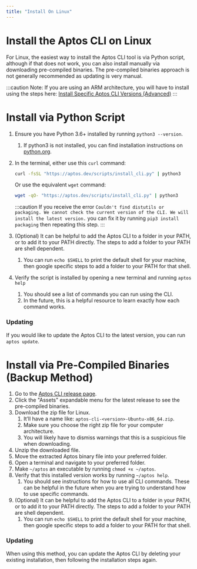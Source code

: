 ```yaml
---
title: "Install On Linux"
---
```


# Install the Aptos CLI on Linux

For Linux, the easiest way to install the Aptos CLI tool is via Python script, although if that does not work, you can also install manually via downloading pre-compiled binaries. The pre-compiled binaries approach is not generally recommended as updating is very manual.

:::caution
Note: If you are using an ARM architecture, you will have to install using the steps here: [Install Specific Aptos CLI Versions (Advanced)](install-cli-specific-version.md)
:::

# Install via Python Script

1. Ensure you have Python 3.6+ installed by running `python3 --version`.
   1. If python3 is not installed, you can find installation instructions on [python.org](http://python.org).
2. In the terminal, either use this `curl` command:

   ```bash
   curl -fsSL "https://aptos.dev/scripts/install_cli.py" | python3
   ```

   Or use the equivalent `wget` command:

   ```bash
   wget -qO- "https://aptos.dev/scripts/install_cli.py" | python3
   ```

   :::caution
   If you receive the error `Couldn't find distutils or packaging. We cannot check the current version of the CLI. We will install the latest version.` you can fix it by running `pip3 install packaging` then repeating this step.
   :::

3. (Optional) It can be helpful to add the Aptos CLI to a folder in your PATH, or to add it to your PATH directly. The steps to add a folder to your PATH are shell dependent.
   1. You can run `echo $SHELL` to print the default shell for your machine, then google specific steps to add a folder to your PATH for that shell.
4. Verify the script is installed by opening a new terminal and running `aptos help`
   1. You should see a list of commands you can run using the CLI.
   2. In the future, this is a helpful resource to learn exactly how each command works.

### Updating

If you would like to update the Aptos CLI to the latest version, you can run `aptos update`.

# Install via Pre-Compiled Binaries (Backup Method)

1. Go to the [Aptos CLI release page](https://github.com/aptos-labs/aptos-core/releases?q=cli&expanded=true).
2. Click the "Assets" expandable menu for the latest release to see the pre-compiled binaries.
3. Download the zip file for Linux.
   1. It’ll have a name like: `aptos-cli-<version>-Ubuntu-x86_64.zip`.
   2. Make sure you choose the right zip file for your computer architecture.
   3. You will likely have to dismiss warnings that this is a suspicious file when downloading.
4. Unzip the downloaded file.
5. Move the extracted Aptos binary file into your preferred folder.
6. Open a terminal and navigate to your preferred folder.
7. Make `~/aptos` an executable by running `chmod +x ~/aptos`.
8. Verify that this installed version works by running `~/aptos help`.
   1. You should see instructions for how to use all CLI commands. These can be helpful in the future when you are trying to understand how to use specific commands.
9. (Optional) It can be helpful to add the Aptos CLI to a folder in your PATH, or to add it to your PATH directly. The steps to add a folder to your PATH are shell dependent.
   1. You can run `echo $SHELL` to print the default shell for your machine, then google specific steps to add a folder to your PATH for that shell.

### Updating

When using this method, you can update the Aptos CLI by deleting your existing installation, then following the installation steps again.

